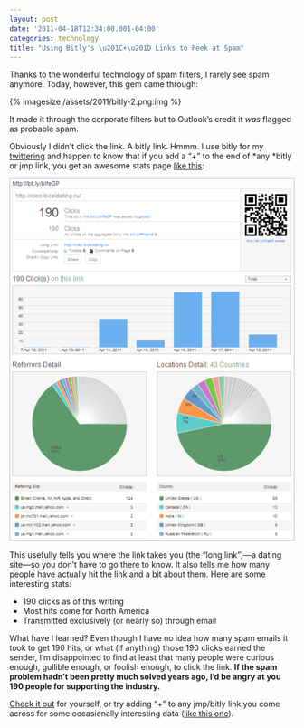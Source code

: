 ```yaml
---
layout: post
date: '2011-04-18T12:34:00.001-04:00'
categories: technology
title: "Using Bitly's \u201C+\u201D Links to Peek at Spam"
---
```



Thanks to the wonderful technology of spam filters, I rarely see spam anymore. Today, however, this gem came through:

{% imagesize /assets/2011/bitly-2.png:img %}

It made it through the corporate filters but to Outlook’s credit it *was* flagged as probable spam.  

Obviously I didn’t click the link. A bitly link. Hmmm. I use bitly for my [twittering](http://twitter.com/mharen) and happen to know that if you add a “+” to the end of *any *bitly or jmp link, you get an awesome stats page [like this](http://bit.ly/hIfeGP+):  

![](/assets/2011/bitly-5.png)  

This usefully tells you where the link takes you (the “long link”)—a dating site—so you don’t have to go there to know. It also tells me how many people have actually hit the link and a bit about them. Here are some interesting stats: 
* 190 clicks as of this writing
* Most hits come for North America
* Transmitted exclusively (or nearly so) through email 


What have I learned? Even though I have no idea how many spam emails it took to get 190 hits, or what (if anything) those 190 clicks earned the sender, I’m disappointed to find at least that many people were curious enough, gullible enough, or foolish enough, to click the link. **If the spam problem hadn’t been pretty much solved years ago, I’d be angry at you 190 people for supporting the industry.**

[Check it out](http://bit.ly/hIfeGP+) for yourself, or try adding “+” to any jmp/bitly link you come across for some occasionally interesting data ([like this one](http://bit.ly/hZvZiH)).